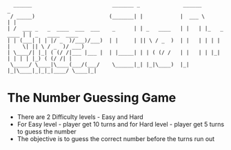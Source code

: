 ```
  ______                          _______ _              ______              _                 
 / _____)                        (_______| |            |  ___ \            | |                
| /  ___ _   _  ____  ___  ___    _      | | _   ____   | |   | |_   _ ____ | | _   ____  ____ 
| | (___| | | |/ _  )/___)/___)  | |     | || \ / _  )  | |   | | | | |    \| || \ / _  )/ ___)
| \____/| |_| ( (/ /|___ |___ |  | |_____| | | ( (/ /   | |   | | |_| | | | | |_) ( (/ /| |    
 \_____/ \____|\____(___/(___/    \______|_| |_|\____)  |_|   |_|\____|_|_|_|____/ \____|_|    
```
# The Number Guessing Game
* There are 2 Difficulty levels - Easy and Hard
* For Easy level - player get 10 turns and for Hard level - player get 5 turns to guess the number
* The objective is to guess the correct number before the turns run out
